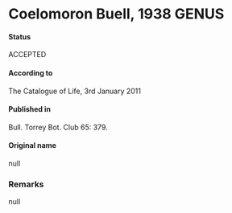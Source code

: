 # Coelomoron Buell, 1938 GENUS

#### Status
ACCEPTED

#### According to
The Catalogue of Life, 3rd January 2011

#### Published in
Bull. Torrey Bot. Club 65: 379.

#### Original name
null

### Remarks
null